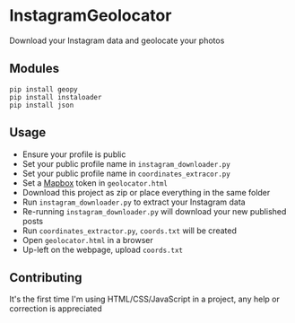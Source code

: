 # InstagramGeolocator

Download your Instagram data and geolocate your photos

## Modules

```
pip install geopy
pip install instaloader
pip install json
```

## Usage

- Ensure your profile is public
- Set your public profile name in `instagram_downloader.py`
- Set your public profile name in `coordinates_extracor.py`
- Set a [Mapbox](https://account.mapbox.com/access-tokens/) token in `geolocator.html`
- Download this project as zip or place everything in the same folder
- Run `instagram_downloader.py` to extract your Instagram data
- Re-running `instagram_downloader.py` will download your new published posts
- Run `coordinates_extractor.py`, `coords.txt` will be created
- Open `geolocator.html` in a browser
- Up-left on the webpage, upload `coords.txt`

## Contributing

It's the first time I'm using HTML/CSS/JavaScript in a project, any help or
correction is appreciated
